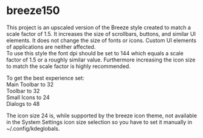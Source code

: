 # breeze150

This project is an upscaled version of the Breeze style created to match a scale factor of 1.5. It increases the size of scrollbars, buttons, and similar UI elements. It does not change the size of fonts or icons. Custom UI elements of applications are neither affected.  \
To use this style the font dpi should be set to 144 which equals a scale factor of 1.5 or a roughly similar value. Furthermore increasing the icon size to match the scale factor is highly recommended. 

To get the best experience set: \
Main Toolbar to 32 \
Toolbar to 32 \
Small Icons to 24 \
Dialogs to 48

The icon size 24 is, while supported by the breeze icon theme, not available in the System Settings icon size selection so you have to set it manually in ~/.config/kdeglobals.
